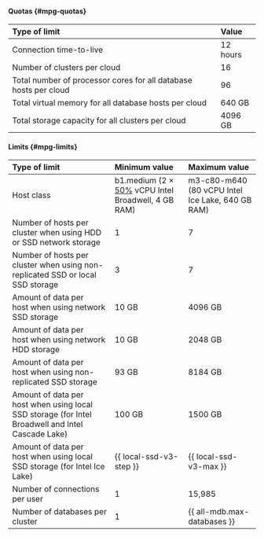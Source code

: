 #### Quotas {#mpg-quotas}

| Type of limit | Value |
|:-------------------------------------------------------------------------------|:---------|
| Connection time-to-live | 12 hours |
| Number of clusters per cloud | 16 |
| Total number of processor cores for all database hosts per cloud | 96 |
| Total virtual memory for all database hosts per cloud | 640 GB |
| Total storage capacity for all clusters per cloud | 4096 GB |

#### Limits {#mpg-limits}

| Type of limit | Minimum value | Maximum value |
|:------------------------------------------------------------------------------------------------------------------------------|:------------------------------------------------------------------------------------------------|:-------------------------------------------------|
| Host class | b1.medium (2 × [50%](../../compute/concepts/performance-levels.md) vCPU Intel Broadwell, 4 GB RAM) | m3-c80-m640 (80 vCPU Intel Ice Lake, 640 GB RAM) |
| Number of hosts per cluster when using HDD or SSD network storage | 1 | 7 |
| Number of hosts per cluster when using non-replicated SSD or local SSD storage            | 3                                                                                               | 7                                                |
| Amount of data per host when using network SSD storage                                                       | 10 GB                                                                                           | 4096 GB                                          |
| Amount of data per host when using network HDD storage                                                       | 10 GB                                                                                           | 2048 GB                                          |
| Amount of data per host when using non-replicated SSD storage                                               | 93 GB                                                                                           | 8184 GB                                          |
| Amount of data per host when using local SSD storage (for Intel Broadwell and Intel Cascade Lake) | 100 GB                                                                                          | 1500 GB                                          |
| Amount of data per host when using local SSD storage (for Intel Ice Lake)                      | {{ local-ssd-v3-step }}                                                                         | {{ local-ssd-v3-max }}                           |
| Number of connections per user                                                                                        | 1                                                                                               | 15,985                                            |
| Number of databases per cluster                                                                                        | 1                                                                                               | {{ all-mdb.max-databases }}                                            |
